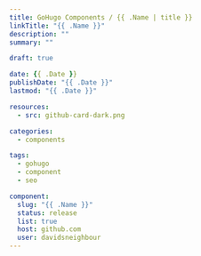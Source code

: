 ```yaml
---
title: GoHugo Components / {{ .Name | title }}
linkTitle: "{{ .Name }}"
description: ""
summary: ""

draft: true

date: {{ .Date }}
publishDate: "{{ .Date }}"
lastmod: "{{ .Date }}"

resources:
  - src: github-card-dark.png

categories:
  - components

tags:
  - gohugo
  - component
  - seo

component:
  slug: "{{ .Name }}"
  status: release
  list: true
  host: github.com
  user: davidsneighbour
---
```

